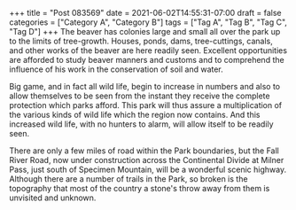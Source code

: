 +++
title = "Post 083569"
date = 2021-06-02T14:55:31-07:00
draft = false
categories = ["Category A", "Category B"]
tags = ["Tag A", "Tag B", "Tag C", "Tag D"]
+++
The beaver has colonies large and small all over the park up to the limits of tree-growth. Houses, ponds, dams, tree-cuttings, canals, and other works of the beaver are here readily seen. Excellent opportunities are afforded to study beaver manners and customs and to comprehend the influence of his work in the conservation of soil and water.

Big game, and in fact all wild life, begin to increase in numbers and also to allow themselves to be seen from the instant they receive the complete protection which parks afford. This park will thus assure a multiplication of the various kinds of wild life which the region now contains. And this increased wild life, with no hunters to alarm, will allow itself to be readily seen.

There are only a few miles of road within the Park boundaries, but the Fall River Road, now under construction across the Continental Divide at Milner Pass, just south of Specimen Mountain, will be a wonderful scenic highway. Although there are a number of trails in the Park, so broken is the topography that most of the country a stone's throw away from them is unvisited and unknown.

